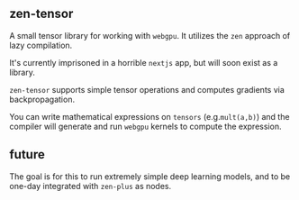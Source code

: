 ## zen-tensor

A small tensor library for working with `webgpu`. It utilizes the `zen` approach of lazy compilation.

It's currently imprisoned in a horrible `nextjs` app, but will soon exist as a library.

`zen-tensor` supports simple tensor operations and computes gradients via backpropagation.

You can write mathematical expressions on `tensors` (e.g.`mult(a,b)`) and the compiler will generate and run `webgpu` kernels to compute the expression.

## future

The goal is for this to run extremely simple deep learning models, and to be one-day integrated with `zen-plus` as nodes.

